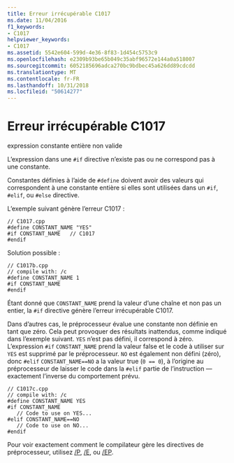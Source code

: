 ```yaml
---
title: Erreur irrécupérable C1017
ms.date: 11/04/2016
f1_keywords:
- C1017
helpviewer_keywords:
- C1017
ms.assetid: 5542e604-599d-4e36-8f83-1d454c5753c9
ms.openlocfilehash: e2309b93be65b049c35abf96572e144a0a518007
ms.sourcegitcommit: 6052185696adca270bc9bdbec45a626dd89cdcdd
ms.translationtype: MT
ms.contentlocale: fr-FR
ms.lasthandoff: 10/31/2018
ms.locfileid: "50614277"
---
```

# <a name="fatal-error-c1017"></a>Erreur irrécupérable C1017

expression constante entière non valide

L’expression dans une `#if` directive n’existe pas ou ne correspond pas à une constante.

Constantes définies à l’aide de `#define` doivent avoir des valeurs qui correspondent à une constante entière si elles sont utilisées dans un `#if`, `#elif`, ou `#else` directive.

L’exemple suivant génère l’erreur C1017 :

```
// C1017.cpp
#define CONSTANT_NAME "YES"
#if CONSTANT_NAME   // C1017
#endif
```

Solution possible :

```
// C1017b.cpp
// compile with: /c
#define CONSTANT_NAME 1
#if CONSTANT_NAME
#endif
```

Étant donné que `CONSTANT_NAME` prend la valeur d’une chaîne et non pas un entier, la `#if` directive génère l’erreur irrécupérable C1017.

Dans d’autres cas, le préprocesseur évalue une constante non définie en tant que zéro. Cela peut provoquer des résultats inattendus, comme indiqué dans l’exemple suivant. `YES` n’est pas défini, il correspond à zéro. L’expression `#if` `CONSTANT_NAME` prend la valeur false et le code à utiliser sur `YES` est supprimé par le préprocesseur. `NO` est également non défini (zéro), donc `#elif` `CONSTANT_NAME==NO` a la valeur true (`0 == 0`), à l’origine au préprocesseur de laisser le code dans la `#elif` partie de l’instruction — exactement l’inverse du comportement prévu.

```
// C1017c.cpp
// compile with: /c
#define CONSTANT_NAME YES
#if CONSTANT_NAME
   // Code to use on YES...
#elif CONSTANT_NAME==NO
   // Code to use on NO...
#endif
```

Pour voir exactement comment le compilateur gère les directives de préprocesseur, utilisez [/P](../../build/reference/p-preprocess-to-a-file.md), [/E](../../build/reference/e-preprocess-to-stdout.md), ou [/EP](../../build/reference/ep-preprocess-to-stdout-without-hash-line-directives.md).